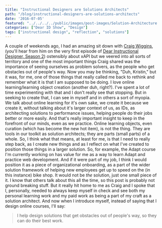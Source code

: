 ```yaml
---
title: "Instructional Designers are Solutions Architects"
path: "/blog/instructional-designers-are-solutions-architects"
date: '2016-07-05'
featured: "../../../../public/images/post-images/Solution-Architecture.jpg"
categories: ["Dear ID Show", "Design"]
tags: ["instructional design", "reflection", "solutions"]
---
```


A couple of weekends ago, I had an amazing sit down with [Craig Wiggins](https://twitter.com/oxala75), (you'll hear from him on the very first episode of [Dear Instructional Designer, Season 2](http://dearinstructionaldesigner.com)) ostensibly about xAPI but we veered into all sorts of territory and one of the most important things Craig shared was the importance of seeing ourselves as problem solvers, as the people who get obstacles out of people's way. Now you may be thinking, "Duh, Kristin," but it was, for me, one of those things that really called me back to rethink and remember what it is that I am supposed to be doing. I love online learning/learning object creation (another duh, right?). I've spent a lot of time experimenting with that and I don't really see that stopping. But in seeking to create that, I can see in myself and in others a sort of myopia. We talk about online learning for it's own sake, we create it because we create it, without talking about it's larger context of us, as IDs, as architecting solutions to performance issues, helping people do their jobs better or more easily. And that's really important insight to keep in the forefront of our minds, even as we practice. Online learning objects, even curation (which has become the new hot item), is not the thing. They are tools in our toolkit as solution architects; they are parts (small parts) of a whole. So, I think what that means, at least for me, is that I need to really step back, as I create new things and as I reflect on what I've created to position those things in a larger solution. So, for example, the Adapt course I'm currently working on has value for me as a way to learn Adapt and practice web development. And if it were part of my job, I think I would position it as a piece of organizational onboarding, as a part of the wider solution framework of helping new employees get up to speed on the (in this instance) bike shop. It would not be _the_ solution, just one small piece of it. I know that others talk about this all the time, so this post is probably not ground breaking stuff. But it really hit home to me as Craig and I spoke that I, personally, needed to always keep myself in check and see both my personal learning work and my paid work as being a part of my craft as a solution architect. And now when I introduce myself, instead of saying that I design online courses, I'll say:

> I help design solutions that get obstacles out of people's way, so they can do their best work.
